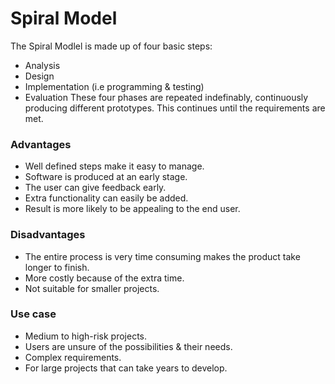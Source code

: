 # Spiral Model

The Spiral Modlel is made up of four basic steps:
- Analysis
- Design
- Implementation (i.e programming & testing)
- Evaluation
These four phases are repeated indefinably, continuously producing different prototypes. This continues until the requirements are met.

### Advantages
- Well defined steps make it easy to manage.
- Software is produced at an early stage.
- The user can give feedback early.
- Extra functionality can easily be added.
- Result is more likely to be appealing to the end user.

### Disadvantages
- The entire process is very time consuming makes the product take longer to finish.
- More costly because of the extra time.
- Not suitable for smaller projects.

### Use case
- Medium to high-risk projects.
- Users are unsure of the possibilities & their needs.
- Complex requirements.
- For large projects that can take years to develop.
